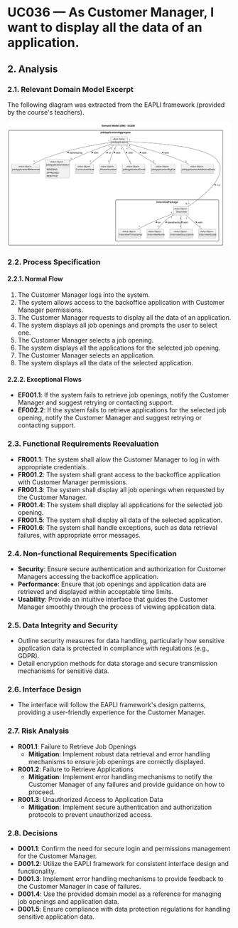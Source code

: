 # UC036 — As Customer Manager, I want to display all the data of an application.

## 2. Analysis

### 2.1. Relevant Domain Model Excerpt

The following diagram was extracted from the EAPLI framework (provided by the course's teachers).

![Domain Model](svg/uc036-domain-model.svg)

### 2.2. Process Specification

#### 2.2.1. Normal Flow
1. The Customer Manager logs into the system.
2. The system allows access to the backoffice application with Customer Manager permissions.
3. The Customer Manager requests to display all the data of an application.
4. The system displays all job openings and prompts the user to select one.
5. The Customer Manager selects a job opening.
6. The system displays all the applications for the selected job opening.
7. The Customer Manager selects an application.
8. The system displays all the data of the selected application.

#### 2.2.2. Exceptional Flows
- **EF001.1**: If the system fails to retrieve job openings, notify the Customer Manager and suggest retrying or contacting support.
- **EF002.2**: If the system fails to retrieve applications for the selected job opening, notify the Customer Manager and suggest retrying or contacting support.

### 2.3. Functional Requirements Reevaluation
- **FR001.1**: The system shall allow the Customer Manager to log in with appropriate credentials.
- **FR001.2**: The system shall grant access to the backoffice application with Customer Manager permissions.
- **FR001.3**: The system shall display all job openings when requested by the Customer Manager.
- **FR001.4**: The system shall display all applications for the selected job opening.
- **FR001.5**: The system shall display all data of the selected application.
- **FR001.6**: The system shall handle exceptions, such as data retrieval failures, with appropriate error messages.

### 2.4. Non-functional Requirements Specification
- **Security**: Ensure secure authentication and authorization for Customer Managers accessing the backoffice application.
- **Performance**: Ensure that job openings and application data are retrieved and displayed within acceptable time limits.
- **Usability**: Provide an intuitive interface that guides the Customer Manager smoothly through the process of viewing application data.

### 2.5. Data Integrity and Security
- Outline security measures for data handling, particularly how sensitive application data is protected in compliance with regulations (e.g., GDPR).
- Detail encryption methods for data storage and secure transmission mechanisms for sensitive data.

### 2.6. Interface Design
- The interface will follow the EAPLI framework's design patterns, providing a user-friendly experience for the Customer Manager.

### 2.7. Risk Analysis
- **R001.1**: Failure to Retrieve Job Openings
  - **Mitigation**: Implement robust data retrieval and error handling mechanisms to ensure job openings are correctly displayed.
- **R001.2**: Failure to Retrieve Applications
  - **Mitigation**: Implement error handling mechanisms to notify the Customer Manager of any failures and provide guidance on how to proceed.
- **R001.3**: Unauthorized Access to Application Data
  - **Mitigation**: Implement secure authentication and authorization protocols to prevent unauthorized access.

### 2.8. Decisions
- **D001.1**: Confirm the need for secure login and permissions management for the Customer Manager.
- **D001.2**: Utilize the EAPLI framework for consistent interface design and functionality.
- **D001.3**: Implement error handling mechanisms to provide feedback to the Customer Manager in case of failures.
- **D001.4**: Use the provided domain model as a reference for managing job openings and application data.
- **D001.5**: Ensure compliance with data protection regulations for handling sensitive application data.
